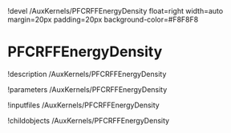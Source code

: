 <!-- MOOSE Object Documentation Stub: Remove this when content is added. -->!devel /AuxKernels/PFCRFFEnergyDensity float=right width=auto margin=20px padding=20px background-color=#F8F8F8


# PFCRFFEnergyDensity
!description /AuxKernels/PFCRFFEnergyDensity

!parameters /AuxKernels/PFCRFFEnergyDensity

!inputfiles /AuxKernels/PFCRFFEnergyDensity

!childobjects /AuxKernels/PFCRFFEnergyDensity
